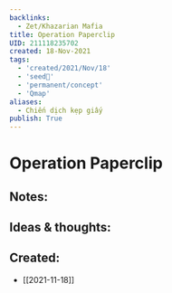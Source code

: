 ```yaml
---
backlinks:
  - Zet/Khazarian Mafia
title: Operation Paperclip
UID: 211118235702
created: 18-Nov-2021
tags:
  - 'created/2021/Nov/18'
  - 'seed🥜'
  - 'permanent/concept'
  - 'Qmap'
aliases:
  - Chiến dịch kẹp giấy
publish: True
---
```

# Operation Paperclip

## Notes:


## Ideas & thoughts:



## Created:
- [[2021-11-18]]
